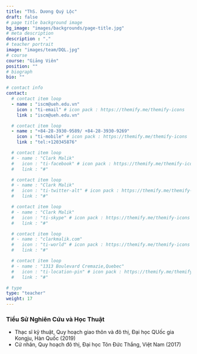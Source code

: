 ```yaml
---
title: "ThS. Dương Quý Lộc"
draft: false
# page title background image
bg_image: "images/backgrounds/page-title.jpg"
# meta description
description : "."
# teacher portrait
image: "images/team/DQL.jpg"
# course
course: "Giảng Viên"
position: ""
# biograph
bio: ""

# contact info
contact:
  # contact item loop
  - name : "iscm@ueh.edu.vn"
    icon : "ti-email" # icon pack : https://themify.me/themify-icons
    link : "iscm@ueh.edu.vn"

  # contact item loop
  - name : "+84-28-3930-9589/ +84-28-3930-9269"
    icon : "ti-mobile" # icon pack : https://themify.me/themify-icons
    link : "tel:+120345876"

  # contact item loop
  # - name : "Clark Malik"
  #   icon : "ti-facebook" # icon pack : https://themify.me/themify-icons
  #   link : "#"

  # contact item loop
  # - name : "Clark Malik"
  #   icon : "ti-twitter-alt" # icon pack : https://themify.me/themify-icons
  #   link : "#"

  # contact item loop
  # - name : "Clark Malik"
  #   icon : "ti-skype" # icon pack : https://themify.me/themify-icons
  #   link : "#"

  # contact item loop
  # - name : "clarkmalik.com"
  #   icon : "ti-world" # icon pack : https://themify.me/themify-icons
  #   link : "#"

  # contact item loop
  # - name : "1313 Boulevard Cremazie,Quebec"
  #   icon : "ti-location-pin" # icon pack : https://themify.me/themify-icons
  #   link : "#"

# type
type: "teacher"
weight: 17
---
```


### Tiểu Sử Nghiên Cứu và Học Thuật

* Thạc sĩ kỹ thuật, Quy hoạch giao thôn và đô thị, Đại học QUốc gia Kongju, Hàn Quốc (2019)
* Cử nhân, Quy hoạch đô thị, Đại học Tôn Đức Thắng, Việt Nam (2017)
